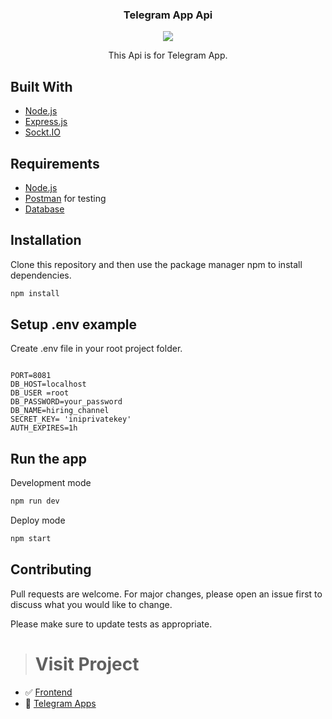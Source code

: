 <h3 align="center">Telegram App Api</h3>
  <p align="center">
   <img src="https://user-images.githubusercontent.com/74039235/119268981-91241080-bc1f-11eb-8c7d-f5f0b8135566.png" style="margin-left: auto; margin-right: auto;" />
  </p>
  <p align="center">
   This Api is for Telegram App.
  </p>


## Built With
* [Node.js](https://nodejs.org/en/)
* [Express.js](https://expressjs.com/)
* [Sockt.IO](https://socket.io/)

## Requirements
* [Node.js](https://nodejs.org/en/)
* [Postman](https://www.getpostman.com/) for testing
* [Database](database-example.sql)

## Installation

Clone this repository and then use the package manager npm to install dependencies.


```bash
npm install
```

## Setup .env example

Create .env file in your root project folder.

```env

PORT=8081
DB_HOST=localhost
DB_USER =root
DB_PASSWORD=your_password
DB_NAME=hiring_channel
SECRET_KEY= 'iniprivatekey'
AUTH_EXPIRES=1h

```

## Run the app

Development mode

```bash
npm run dev
```

Deploy mode

```bash
npm start
```

## Contributing
Pull requests are welcome. For major changes, please open an issue first to discuss what you would like to change.

Please make sure to update tests as appropriate.


># Visit Project
- :white_check_mark: [Frontend](https://github.com/kevinfaridap/telegram-app-frontend)
- :rocket: [Telegram Apps](https://mytelegram-app.netlify.app/)


